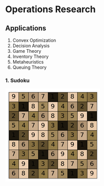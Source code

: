 # Operations Research

## Applications

1. Convex Optimization
2. Decision Analysis
3. Game Theory
4. Inventory Theory
5. Metaheuristics
6. Queuing Theory

### 1. Sudoku

![alt text](https://github.com/je-suis-tm/operations-research/blob/main/preview/sudoku.png)

